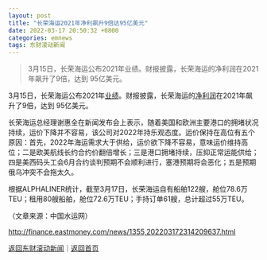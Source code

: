 ```yaml
---
layout: post
title: "长荣海运2021年净利飙升9倍达95亿美元"
date: 2022-03-17 20:50:32 +0800
categories: emnews
tags: 东财滚动新闻
---
```

> 3月15日，长荣海运公布2021年业绩。财报披露，长荣海运的净利润在2021年飙升了9倍，达到 95亿美元。

<p>3月15日，长荣海运公布2021年<span id="Info.3321"><a href="http://data.eastmoney.com/bbsj/" class="infokey">业绩</a></span>。财报披露，长荣海运的<span id="Info.3324"><a href="http://data.eastmoney.com/bbsj/" class="infokey">净利润</a></span>在2021年飙升了9倍，达到 95亿美元。</p><p>长荣海运总经理谢惠全在新闻发布会上表示，随着美国和欧洲主要港口的拥堵状况持续，运价下降并不容易，该公司对2022年持乐观态度。运价保持在高位有五个原因：首先，2022年海运需求大于供给，运价欲下降不容易，意味运价维持高位；二是欧美航线长约合约价翻倍增长；三是港口拥堵持续，压抑正常运能供给；四是美西码头工会6月合约谈判预期不会顺利进行，塞港预期将会恶化；五是预期俄乌冲突不会拖太久。</p><p>根据ALPHALINER统计，截至3月17日，长荣海运自有船舶122艘，舱位78.6万TEU；租用80艘船舶，舱位72.6万TEU；手持订单61艘，总计超过55万TEU。</p><p class="em_media">（文章来源：中国水运网）</p>

<http://finance.eastmoney.com/news/1355,202203172314209637.html>

[返回东财滚动新闻](//finews.withounder.com/emnews/)｜[返回首页](//finews.withounder.com/)